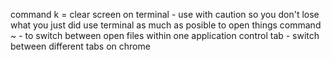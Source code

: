 command k = clear screen on terminal - use with caution so you don't lose what you just did
use terminal as much as posible to open things
command ~ - to switch between open files within one application
control tab - switch between different tabs on chrome
